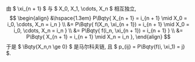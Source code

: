 由 $ \xi_{n + 1} $ 与 $ X_0, X_1, \cdots, X_n $ 相互独立,
$$
\begin{align}
&\hspace{1.3em}
P\Bqty{
	X_{n + 1} = i_{n + 1} \mid
	X_0 = i_0, \cdots, X_n = i_n
} \\
&= P\Bqty{
	f(X_n, \xi_{n + 1}) = i_{n + 1} \mid
	X_0 = i_0, \cdots, X_n = i_n
} \\
&= P\Bqty{
	f(i_n, \xi_{n + 1}) = i_{n + 1}
} \\
&= P\Bqty{
	X_{n + 1} = i_{n + 1} \mid X_n = i_n
},
\end{align}
$$
于是 $ \Bqty{X_n,n \ge 0} $ 是马尔科夫链, 且 $ p_{ij} = P\Bqty{f(i, \xi_1) = j} $.